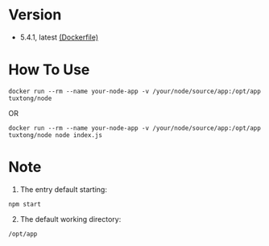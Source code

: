Version
======
- 5.4.1, latest [(Dockerfile)](https://github.com/tuxtong/docker-node/blob/master/Dockerfile)

How To Use
=========
```
docker run --rm --name your-node-app -v /your/node/source/app:/opt/app tuxtong/node
```
OR
```
docker run --rm --name your-node-app -v /your/node/source/app:/opt/app tuxtong/node node index.js
```

Note
====
1. The entry default starting:
```
npm start
```
2. The default working directory:
```
/opt/app
```
